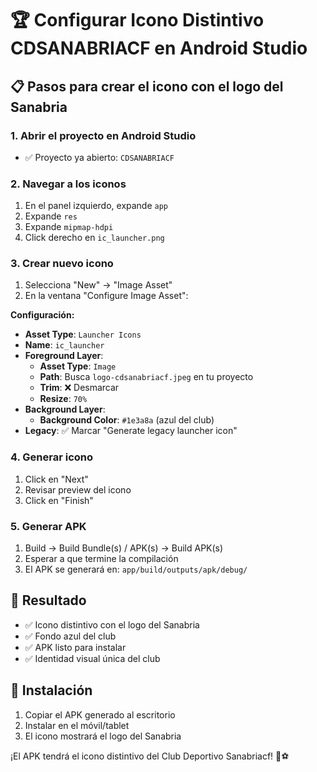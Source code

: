 # 🏆 Configurar Icono Distintivo CDSANABRIACF en Android Studio

## 📋 Pasos para crear el icono con el logo del Sanabria

### 1. Abrir el proyecto en Android Studio
- ✅ Proyecto ya abierto: `CDSANABRIACF`

### 2. Navegar a los iconos
1. En el panel izquierdo, expande `app`
2. Expande `res`
3. Expande `mipmap-hdpi`
4. Click derecho en `ic_launcher.png`

### 3. Crear nuevo icono
1. Selecciona "New" → "Image Asset"
2. En la ventana "Configure Image Asset":

**Configuración:**
- **Asset Type**: `Launcher Icons`
- **Name**: `ic_launcher`
- **Foreground Layer**:
  - **Asset Type**: `Image`
  - **Path**: Busca `logo-cdsanabriacf.jpeg` en tu proyecto
  - **Trim**: ❌ Desmarcar
  - **Resize**: `70%`
- **Background Layer**:
  - **Background Color**: `#1e3a8a` (azul del club)
- **Legacy**: ✅ Marcar "Generate legacy launcher icon"

### 4. Generar icono
1. Click en "Next"
2. Revisar preview del icono
3. Click en "Finish"

### 5. Generar APK
1. Build → Build Bundle(s) / APK(s) → Build APK(s)
2. Esperar a que termine la compilación
3. El APK se generará en: `app/build/outputs/apk/debug/`

## 🎯 Resultado
- ✅ Icono distintivo con el logo del Sanabria
- ✅ Fondo azul del club
- ✅ APK listo para instalar
- ✅ Identidad visual única del club

## 📱 Instalación
1. Copiar el APK generado al escritorio
2. Instalar en el móvil/tablet
3. El icono mostrará el logo del Sanabria

¡El APK tendrá el icono distintivo del Club Deportivo Sanabriacf! 🚀⚽
